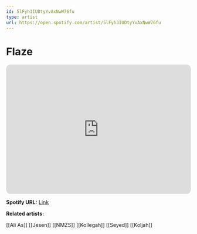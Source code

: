 ```yaml
---
id: 5lFyh3IUDtyYvAxNwW76fu
type: artist
url: https://open.spotify.com/artist/5lFyh3IUDtyYvAxNwW76fu
---
```

# Flaze

<iframe style="border-radius:12px" src="https://open.spotify.com/embed/artist/5lFyh3IUDtyYvAxNwW76fu" width="100%" height="352" frameBorder="0" allowfullscreen="" allow="autoplay; clipboard-write; encrypted-media; fullscreen; picture-in-picture" loading="lazy"></iframe>

**Spotify URL:** [Link](https://open.spotify.com/artist/5lFyh3IUDtyYvAxNwW76fu)

**Related artists:**

[[Ali As]]
[[Jesen]]
[[NMZS]]
[[Kollegah]]
[[Seyed]]
[[Koljah]]
